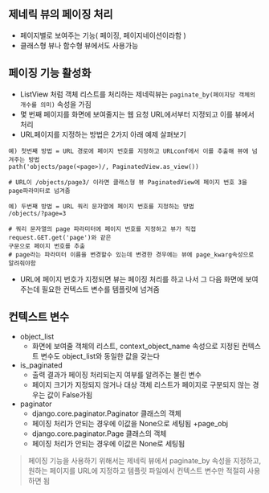 ## 제네릭 뷰의 페이징 처리

+ 페이지별로 보여주는 기능( 페이징, 페이지네이션이라함 )
+ 클래스형 뷰나 함수형 뷰에서도 사용가능

## 페이징 기능 활성화

+ ListView 처럼 객체 리스트를 처리하는 제네릭뷰는 `paginate_by(페이지당 객체의 개수를 의미)` 속성을 가짐
+ 몇 번째 페이지를 화면에 보여줄지는 웹 요청 URL에서부터 지정되고 이를 뷰에서 처리
+ URL페이지를 지정하는 방법은 2가지 아래 예제 살펴보기

```
예) 첫번째 방법 = URL 경로에 페이지 번호를 지정하고 URLconf에서 이를 추출해 뷰에 넘겨주는 방법
path('objects/page(<page>)/, PaginatedView.as_view())

# URL이 /objects/page3/ 이라면 클래스형 뷰 PaginatedView에 페이지 번호 3을 page파라미터로 넘겨줌
```
```
예) 두번째 방법 = URL 쿼리 문자열에 페이지 번호를 지정하는 방법
/objects/?page=3

# 쿼리 문자열의 page 파라미터에 페이지 번호를 지정하고 뷰가 직접 request.GET.get('page')와 같은
구문으로 페이지 번호를 추출
# page라는 파라미터 이름을 변경할수 있는데 변경한 경우에는 뷰에 page_kwarg속성으로 알려줘야함
```

+ URL에 페이지 번호가 지정되면 뷰는 페이징 처리를 하고 나서 그 다음 화면에 보여주는데 필요한
컨텍스트 변수를 템플릿에 넘겨줌

## 컨텍스트 변수
+ object_list
    + 화면에 보여줄 객체의 리스트, context_object_name 속성으로 지정된 컨텍스트 변수도
    object_list와 동일한 값을 갖는다
+ is_paginated
    + 출력 결과가 페이징 처리되는지 여부를 알려주는 불린 변수
    + 페이지 크기가 지정되지 않거나 대상 객체 리스트가 페이지로 구분되지 않는 경우는 값이 False가됨
+ paginator
    + django.core.paginator.Paginator 클래스의 객체
    + 페이징 처리가 안되는 경우에 이값을 None으로 세팅됨
+page_obj
    + django.core.paginator.Page 클래스의 객체
    + 페이징 처리가 안되는 경우에 이값은 None로 세팅됨
    
> 페이징 기능을 사용하기 위해서는 제네릭 뷰에서 paginate_by 속성을 지정하고, 원하는 페이지를
URL에 지정하고 템플릿 파일에서 컨텍스트 변수만 적절히 사용하면 됨

            
